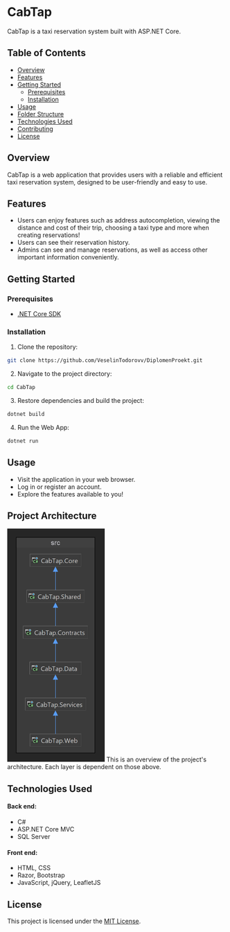 # CabTap

CabTap is a taxi reservation system built with ASP.NET Core.

## Table of Contents

- [Overview](#overview)
- [Features](#features)
- [Getting Started](#getting-started)
  - [Prerequisites](#prerequisites)
  - [Installation](#installation)
- [Usage](#usage)
- [Folder Structure](#folder-structure)
- [Technologies Used](#technologies-used)
- [Contributing](#contributing)
- [License](#license)

## Overview

CabTap is a web application that provides users with a reliable and efficient taxi reservation system, designed to be user-friendly and easy to use.

## Features
- Users can enjoy features such as address autocompletion, viewing the distance and cost of their trip, choosing a taxi type and more when creating reservations!
- Users can see their reservation history.
- Admins can see and manage reservations, as well as access other important information conveniently.

## Getting Started

### Prerequisites

- [.NET Core SDK](https://dotnet.microsoft.com/en-us/download/dotnet/6.0)

### Installation

1. Clone the repository:

```bash
git clone https://github.com/VeselinTodorovv/DiplomenProekt.git
```

2. Navigate to the project directory:

```bash
cd CabTap
```

3. Restore dependencies and build the project:

```bash
dotnet build
```

4. Run the Web App:

```bash
dotnet run
```

## Usage

- Visit the application in your web browser.
- Log in or register an account.
- Explore the features available to you!

## Project Architecture
<img src="docs/CabTapArchitecture.png" alt="Architecture" width="225" height="538">
This is an overview of the project's architecture. Each layer is dependent on those above.

## Technologies Used

#### Back end:
- C#
- ASP.NET Core MVC
- SQL Server

#### Front end:
- HTML, CSS
- Razor, Bootstrap
- JavaScript, jQuery, LeafletJS

## License
This project is licensed under the [MIT License](LICENSE).
